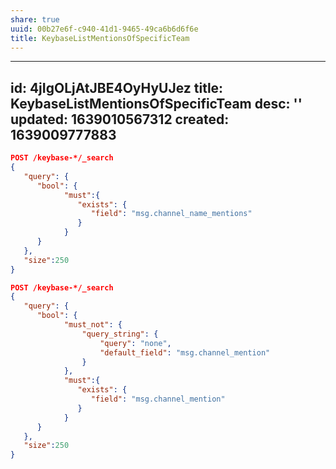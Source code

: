 ```yaml
---
share: true
uuid: 00b27e6f-c940-41d1-9465-49ca6b6d6f6e
title: KeybaseListMentionsOfSpecificTeam
---
```

---
id: 4jIgOLjAtJBE4OyHyUJez
title: KeybaseListMentionsOfSpecificTeam
desc: ''
updated: 1639010567312
created: 1639009777883
---

``` json
POST /keybase-*/_search
{
   "query": {
      "bool": {
            "must":{
               "exists": {
                  "field": "msg.channel_name_mentions"
               }
            }
      }
   },
   "size":250
}
```


``` json
POST /keybase-*/_search
{
   "query": {
      "bool": {
            "must_not": {
                "query_string": {
                    "query": "none",
                    "default_field": "msg.channel_mention"
                }
            },
            "must":{
               "exists": {
                  "field": "msg.channel_mention"
               }
            }
      }
   },
   "size":250
}
```
